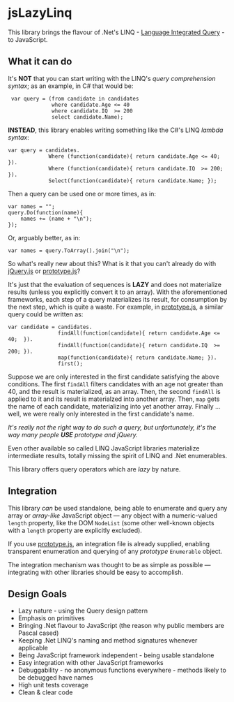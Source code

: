 jsLazyLinq
==========

This library brings the flavour of .Net's LINQ - [Language Integrated Query](http://msdn.microsoft.com/en-us/netframework/aa904594.aspx) - to JavaScript.

What it can do
--------------

It's **NOT** that you can start writing with the LINQ's *query comprehension syntax*; as an example, in C# that would be:

	 var query = (from candidate in candidates
				  where candidate.Age <= 40
				  where candidate.IQ  >= 200
				  select candidate.Name);

**INSTEAD**, this library enables writing something like the C#'s LINQ *lambda syntax*:

	var query = candidates.
				 Where (function(candidate){ return candidate.Age <= 40;  }).
				 Where (function(candidate){ return candidate.IQ  >= 200; }).
				 Select(function(candidate){ return candidate.Name; });

Then a query can be used one or more times, as in:

	var names = "";
	query.Do(function(name){
		names += (name + "\n");
	});

Or, arguably better, as in:

	var names = query.ToArray().join("\n");

So what's really new about this? What is it that you can't already do with [jQuery.js](http://github.com/jquery) or [prototype.js](http://github.com/sstephenson/prototype)?

It's just that the evaluation of sequences is **LAZY** and does not materialize results (unless you explicitly convert it to an array).
With the aforementioned frameworks, each step of a query materializes its result, for consumption by the next step, which is quite a waste.
For example, in [prototype.js](http://github.com/sstephenson/prototype), a similar query could be written as:

	var candidate = candidates.
					findAll(function(candidate){ return candidate.Age <= 40;  }).
					findAll(function(candidate){ return candidate.IQ  >= 200; }).
					map(function(candidate){ return candidate.Name; }).
					first();

Suppose we are only interested in the first candidate satisfying the above conditions.
The first `findAll` filters candidates with an age not greater than 40, and the result is materialized, as an array. 
Then, the second `findAll` is applied to it and its result is materialzed into another array.
Then, `map` gets the name of each candidate, materializing into yet another array.
Finally ... well, we were really only interested in the first candidate's name.

*It's really not the right way to do such a query, but unfortunately, it's the way many people __USE__ prototype and jQuery.*

Even other available so called LINQ JavaScript libraries materialize intermediate results, totally missing the spirit of LINQ and .Net enumerables.

This library offers query operators which are *lazy* by nature.

Integration
------------
This library *can* be used standalone, being able to enumerate and query any array or *array-like* JavaScript object — any object with a numeric-valued `length` property, like the DOM `NodeList` (some other well-known objects with a `length` property are explicitly excluded).

If you use [prototype.js](http://github.com/sstephenson/prototype), an integration file is already supplied, enabling transparent enumeration and querying of any *prototype* `Enumerable` object.

The integration mechanism was thought to be as simple as possible — integrating with other libraries should be easy to accomplish.

Design Goals
------------
* Lazy nature - using the Query design pattern
* Emphasis on primitives
* Bringing .Net flavour to JavaScript (the reason why public members are Pascal cased)
* Keeping .Net LINQ's naming and method signatures whenever applicable
* Being JavaScript framework independent - being usable standalone
* Easy integration with other JavaScript frameworks
* Debuggability - no anonymous functions everywhere - methods likely to be debugged have names
* High unit tests coverage
* Clean & clear code